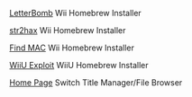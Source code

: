 
[LetterBomb](https://please.hackmii.com/)
Wii Homebrew Installer

[str2hax](https://gbatemp.net/threads/a-channel-less-sd-less-entry-point-str2hax.523210/)
Wii Homebrew Installer

[Find MAC](https://www.nintendo.com/consumer/systems/wii/en_na/includes/rvl-ht-int-find-mac-address.jsp)
Wii Homebrew Installer

[WiiU Exploit](https://wiiuexploit.xyz/)
WiiU Homebrew Installer

[Home Page](https://tinfoil.io/)
Switch Title Manager/File Browser
